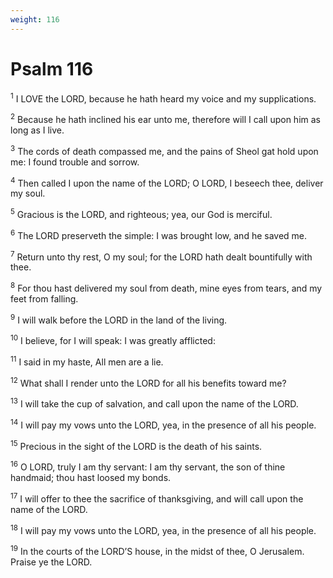 ```yaml
---
weight: 116
---
```


# Psalm 116

<sup>1</sup> I LOVE the LORD, because he hath heard my voice and my supplications. 

<sup>2</sup> Because he hath inclined his ear unto me, therefore will I call upon him as long as I live. 

<sup>3</sup> The cords of death compassed me, and the pains of Sheol gat hold upon me: I found trouble and sorrow. 

<sup>4</sup> Then called I upon the name of the LORD; O LORD, I beseech thee, deliver my soul. 

<sup>5</sup> Gracious is the LORD, and righteous; yea, our God is merciful. 

<sup>6</sup> The LORD preserveth the simple: I was brought low, and he saved me. 

<sup>7</sup> Return unto thy rest, O my soul; for the LORD hath dealt bountifully with thee. 

<sup>8</sup> For thou hast delivered my soul from death, mine eyes from tears, and my feet from falling. 

<sup>9</sup> I will walk before the LORD in the land of the living. 

<sup>10</sup> I believe, for I will speak: I was greatly afflicted: 

<sup>11</sup> I said in my haste, All men are a lie. 

<sup>12</sup> What shall I render unto the LORD for all his benefits toward me? 

<sup>13</sup> I will take the cup of salvation, and call upon the name of the LORD. 

<sup>14</sup> I will pay my vows unto the LORD, yea, in the presence of all his people. 

<sup>15</sup> Precious in the sight of the LORD is the death of his saints. 

<sup>16</sup> O LORD, truly I am thy servant: I am thy servant, the son of thine handmaid; thou hast loosed my bonds. 

<sup>17</sup> I will offer to thee the sacrifice of thanksgiving, and will call upon the name of the LORD. 

<sup>18</sup> I will pay my vows unto the LORD, yea, in the presence of all his people. 

<sup>19</sup> In the courts of the LORD’S house, in the midst of thee, O Jerusalem. Praise ye the LORD. 


